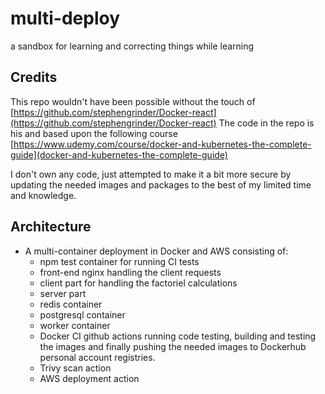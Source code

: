 # multi-deploy
a sandbox for learning and correcting things while learning
## Credits
This repo wouldn't have been possible without the touch of
[https://github.com/stephengrinder/Docker-react](https://github.com/stephengrinder/Docker-react)
The code in the repo is his and based upon the following
course
[https://www.udemy.com/course/docker-and-kubernetes-the-complete-guide](docker-and-kubernetes-the-complete-guide)

I don't own any code, just attempted to make it a bit more secure by updating the needed images and packages to the best of my limited time and knowledge.

## Architecture

- A multi-container deployment in Docker and AWS consisting of:
  - npm test container for running CI tests
  - front-end nginx handling the client requests
  - client part for handling the factoriel calculations
  - server part
  - redis container
  - postgresql container
  - worker container
  - Docker CI github actions running code testing, building and testing the images and finally pushing the needed images to Dockerhub personal account registries.
  - Trivy scan action
  - AWS deployment action



